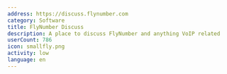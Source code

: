 ```yaml
---
address: https://discuss.flynumber.com
category: Software
title: FlyNumber Discuss
description: A place to discuss FlyNumber and anything VoIP related
userCount: 786
icon: smallfly.png
activity: low
language: en
---
```


